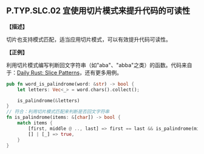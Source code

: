 ## P.TYP.SLC.02 宜使用切片模式来提升代码的可读性

**【描述】**

切片也支持模式匹配，适当应用切片模式，可以有效提升代码可读性。

**【正例】**

利用切片模式编写判断回文字符串（如"aba"、"abba"之类）的函数。代码来自于：[Daily Rust: Slice Patterns](https://adventures.michaelfbryan.com/posts/daily/slice-patterns/#matching-the-start-of-a-slice)，还有更多用例。

```rust
pub fn word_is_palindrome(word: &str) -> bool {
    let letters: Vec<_> = word.chars().collect();

    is_palindrome(&letters)
}
// 符合：利用切片模式匹配来判断是否回文字符串
fn is_palindrome(items: &[char]) -> bool {
    match items {
        [first, middle @ .., last] => first == last && is_palindrome(middle),
        [] | [_] => true,
    }
}
```

